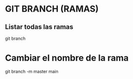 # GIT BRANCH (RAMAS)

## Listar todas las ramas
git branch

# Cambiar el nombre de la rama

git branch -m master main